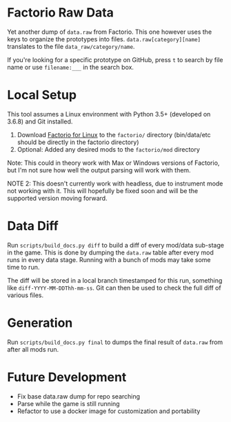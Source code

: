 # Factorio Raw Data
Yet another dump of `data.raw` from Factorio. This one however uses the keys to organize the prototypes into files.
`data.raw[category][name]` translates to the file `data_raw/category/name`.

If you're looking for a specific prototype on GitHub, press `t` to search by file name or use `filename:___` in the
search box.


# Local Setup
This tool assumes a Linux environment with Python 3.5+ (developed on 3.6.8) and Git installed.

[comment]: <> (1. Download [Factorio headless]&#40;https://factorio.com/get-download/latest/headless/linux64&#41; to the `factorio/` directory.)
1. Download [Factorio for Linux](https://www.factorio.com/download) to the `factorio/` directory (bin/data/etc should be
   directly in the factorio directory)
2. Optional: Added any desired mods to the `factorio/mod` directory

Note: This could in theory work with Max or Windows versions of Factorio, but I'm not sure how well the output parsing
will work with them.

NOTE 2: This doesn't currently work with headless, due to instrument mode not working with it. This will hopefully be
fixed soon and will be the supported version moving forward.


# Data Diff
Run `scripts/build_docs.py diff` to build a diff of every mod/data sub-stage in the game. This is done by dumping the
`data.raw` table after every mod runs in every data stage. Running with a bunch of mods may take some time to run.

The diff will be stored in a local branch timestamped for this run, something like `diff-YYYY-MM-DDThh-mm-ss`. Git can
then be used to check the full diff of various files.


# Generation
Run `scripts/build_docs.py final` to dumps the final result of `data.raw` from after all mods run.


# Future Development
* Fix base data.raw dump for repo searching
* Parse while the game is still running
* Refactor to use a docker image for customization and portability
